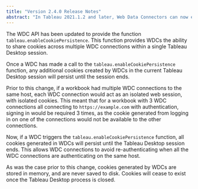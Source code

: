 ```yaml
---
title: "Version 2.4.0 Release Notes"
abstract: "In Tableau 2021.1.2 and later, Web Data Connectors can now enable cookie persistence across multiple WDC connections for the duration of a single Tableau Desktop session."
---
```



The WDC API has been updated to provide the function `tableau.enableCookiePersistence`. This function provides WDCs the ability to share cookies across multiple WDC connections within a single Tableau Desktop session.

Once a WDC has made a call to the `tableau.enableCookiePersistence` function, any additional cookies created by WDCs in the current Tableau Desktop session will persist until the session ends.

Prior to this change, if a workbook had multiple WDC connections to the same host, each WDC connection would act as an isolated web session, with isolated cookies. This meant that for a workbook with 3 WDC connections all connecting to `https://example.com` with authentication, signing in would be required 3 times, as the cookie generated from logging in on one of the connections would not be available to the other connections.

Now, if a WDC triggers the `tableau.enableCookiePersistence` function, all cookies generated in WDCs will persist until the Tableau Desktop session ends. This allows WDC connections to avoid re-authenticating when all the WDC connections are authenticating on the same host.

As was the case prior to this change, cookies generated by WDCs are stored in memory, and are never saved to disk. Cookies will cease to exist once the Tableau Desktop process is closed.
